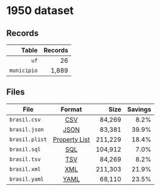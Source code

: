 # 1950 dataset

## Records

|       Table | Records |
| -----------:| -------:|
|        `uf` |      26 |
| `municipio` |   1,889 |

## Files

| File           | Format                                                       |      Size | Savings |
| -------------- |:------------------------------------------------------------:| ---------:| -------:|
| `brasil.csv`   | [CSV](https://en.wikipedia.org/wiki/Comma-separated_values)  |    84,269 |    8.2% |
| `brasil.json`  | [JSON](https://en.wikipedia.org/wiki/JSON)                   |    83,381 |   39.9% |
| `brasil.plist` | [Property List](https://en.wikipedia.org/wiki/Property_list) |   211,229 |   18.4% |
| `brasil.sql`   | [SQL](https://en.wikipedia.org/wiki/SQL)                     |   104,912 |    7.0% |
| `brasil.tsv`   | [TSV](https://en.wikipedia.org/wiki/Tab-separated_values)    |    84,269 |    8.2% |
| `brasil.xml`   | [XML](https://en.wikipedia.org/wiki/XML)                     |   211,303 |   21.9% |
| `brasil.yaml`  | [YAML](https://en.wikipedia.org/wiki/YAML)                   |    68,110 |   23.5% |
